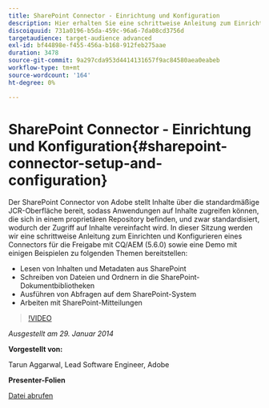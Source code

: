 ```yaml
---
title: SharePoint Connector - Einrichtung und Konfiguration
description: Hier erhalten Sie eine schrittweise Anleitung zum Einrichten und Konfigurieren eines Share-Connectors mit CQ/AEM (5.6.0) sowie eine Demo mit einigen Beispielen. Der SharePoint Connector von Adobe stellt Inhalte über die standardmäßige JCR-Oberfläche bereit, sodass Anwendungen auf Inhalte zugreifen können, die sich in einem proprietären Repository befinden, und zwar standardisiert, wodurch der Zugriff auf Inhalte vereinfacht wird.
discoiquuid: 731a0196-b5da-459c-96a6-7da08cd3756d
targetaudience: target-audience advanced
exl-id: bf44898e-f455-456a-b168-912feb275aae
duration: 3478
source-git-commit: 9a297cda953d4414131657f9ac84580aea0eabeb
workflow-type: tm+mt
source-wordcount: '164'
ht-degree: 0%

---
```


# SharePoint Connector - Einrichtung und Konfiguration{#sharepoint-connector-setup-and-configuration}

Der SharePoint Connector von Adobe stellt Inhalte über die standardmäßige JCR-Oberfläche bereit, sodass Anwendungen auf Inhalte zugreifen können, die sich in einem proprietären Repository befinden, und zwar standardisiert, wodurch der Zugriff auf Inhalte vereinfacht wird. In dieser Sitzung werden wir eine schrittweise Anleitung zum Einrichten und Konfigurieren eines Connectors für die Freigabe mit CQ/AEM (5.6.0) sowie eine Demo mit einigen Beispielen zu folgenden Themen bereitstellen:

* Lesen von Inhalten und Metadaten aus SharePoint
* Schreiben von Dateien und Ordnern in die SharePoint-Dokumentbibliotheken
* Ausführen von Abfragen auf dem SharePoint-System
* Arbeiten mit SharePoint-Mitteilungen

>[!VIDEO](https://video.tv.adobe.com/v/19525/?quality=9)

*Ausgestellt am 29. Januar 2014*

**Vorgestellt von:**

Tarun Aggarwal, Lead Software Engineer, Adobe

**Presenter-Folien**

[Datei abrufen](assets/cq-gems-sharepoint-connector.pdf)
<!--
[Get back to the Overview](https://helpx.adobe.com/experience-manager/kt/eseminars/gems/aem-index.html)
-->
